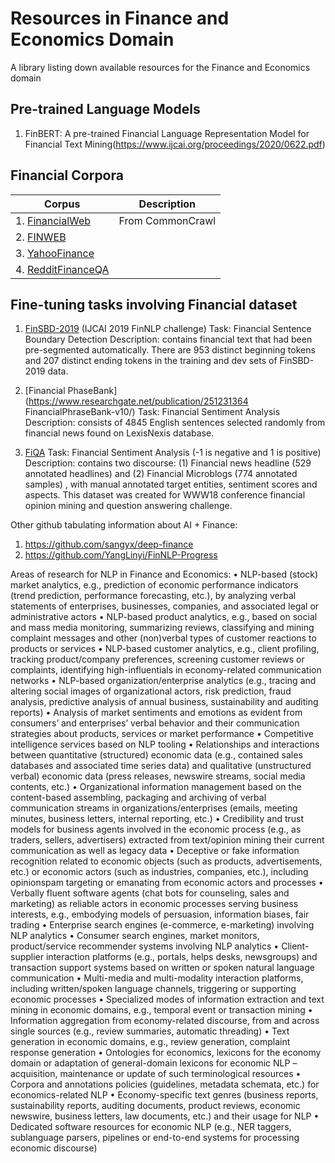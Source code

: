 # Resources in Finance and Economics Domain
A library listing down available resources for the Finance and Economics domain

## Pre-trained Language Models
1. FinBERT: A pre-trained Financial Language Representation Model for Financial Text Mining(https://www.ijcai.org/proceedings/2020/0622.pdf)

## Financial Corpora
|               Corpus                |                Description              |
| ----------------------------------- |  -------------------------------------- |
| 1. [FinancialWeb](http://commoncrawl.org) | From CommonCrawl                                       |
| 2. [FINWEB](https://www.finweb.com)           |                                                    |
| 3. [YahooFinance](https://finance.yahoo.com)  |                                                    |
| 4. [RedditFinanceQA](https://www.reddit.com)  |                                                    |

## Fine-tuning tasks involving Financial dataset
1. [FinSBD-2019](https://sites.google.com/nlg.csie.ntu.edu.tw/finnlp/) (IJCAI 2019 FinNLP challenge)
   Task: Financial Sentence Boundary Detection
   Description: contains financial text that had been pre-segmented automatically. There are 953 distinct beginning tokens and 207 distinct ending tokens in the training and dev sets of FinSBD-2019 data.
   
2. [Financial PhaseBank](https://www.researchgate.net/publication/251231364 FinancialPhraseBank-v10/) 
   Task: Financial Sentiment Analysis
   Description: consists of 4845 English sentences selected randomly from financial news found on LexisNexis database. 
   
3. [FiQA](https://sites.google.com/view/fiqa/home/)
   Task: Financial Sentiment Analysis (-1 is negative and 1 is positive)
   Description: contains two discourse: (1) Financial news headline (529 annotated headlines) and (2) Financial Microblogs (774 annotated samples) , with manual annotated target entities, sentiment scores and aspects.
  This dataset was created for WWW18 conference financial opinion mining and question answering challenge. 
  




Other github tabulating information about AI + Finance:
1. https://github.com/sangyx/deep-finance
2. https://github.com/YangLinyi/FinNLP-Progress


Areas of research for NLP in Finance and Economics:
• NLP-based (stock) market analytics, e.g., prediction of economic performance indicators (trend prediction, performance forecasting, etc.), by analyzing verbal statements of enterprises, businesses, companies, and associated legal or administrative actors
• NLP-based product analytics, e.g., based on social and mass media monitoring, summarizing reviews, classifying and mining complaint messages and other (non)verbal types of customer reactions to products or services
• NLP-based customer analytics, e.g., client profiling, tracking product/company preferences, screening customer reviews or complaints, identifying high-influentials in economy-related communication networks
• NLP-based organization/enterprise analytics (e.g., tracing and altering social images of organizational actors, risk prediction, fraud analysis, predictive analysis of annual business, sustainability and auditing reports)
• Analysis of market sentiments and emotions as evident from consumers’ and enterprises’ verbal behavior and their communication strategies about products, services or market performance
• Competitive intelligence services based on NLP tooling
• Relationships and interactions between quantitative (structured) economic data (e.g., contained sales databases and associated time series data) and qualitative (unstructured verbal) economic data (press releases, newswire streams, social media contents, etc.)
• Organizational information management based on the content-based assembling, packaging and archiving of verbal communication streams in organizations/enterprises (emails, meeting minutes, business letters, internal reporting, etc.)
• Credibility and trust models for business agents involved in the economic process (e.g., as traders, sellers, advertisers) extracted from text/opinion mining their current communication as well as legacy data
• Deceptive or fake information recognition related to economic objects (such as products, advertisements, etc.) or economic actors (such as industries, companies, etc.), including opinionspam targeting or emanating from economic actors and processes
• Verbally fluent software agents (chat bots for counseling, sales and marketing) as reliable actors in economic processes serving business interests, e.g., embodying models of persuasion, information biases, fair trading
• Enterprise search engines (e-commerce, e-marketing) involving NLP analytics 
• Consumer search engines, market monitors, product/service recommender systems involving NLP analytics
• Client-supplier interaction platforms (e.g., portals, helps desks, newsgroups) and transaction support systems based on written or spoken natural language communication
• Multi-media and multi-modality interaction platforms, including written/spoken language channels, triggering or supporting economic processes
• Specialized modes of information extraction and text mining in economic domains, e.g., temporal event or transaction mining
• Information aggregation from economy-related discourse, from and across single sources (e.g., review summaries, automatic threading)
• Text generation in economic domains, e.g., review generation, complaint response generation
• Ontologies for economics, lexicons for the economy domain or adaptation of general-domain lexicons for economic NLP – acquisition, maintenance or update of such terminological resources
• Corpora and annotations policies (guidelines, metadata schemata, etc.) for economics-related NLP
• Economy-specific text genres (business reports, sustainability reports, auditing documents, product reviews, economic newswire, business letters, law documents, etc.) and their usage for NLP
• Dedicated software resources for economic NLP (e.g., NER taggers, sublanguage parsers, pipelines or end-to-end systems for processing economic discourse)
